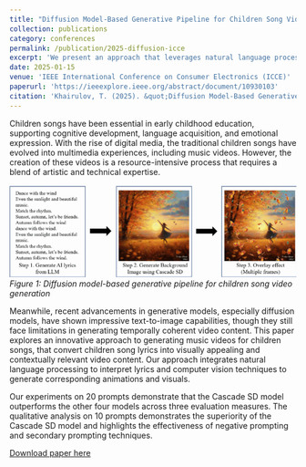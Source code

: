```yaml
---
title: "Diffusion Model-Based Generative Pipeline for Children Song Video"
collection: publications
category: conferences
permalink: /publication/2025-diffusion-icce
excerpt: 'We present an approach that leverages natural language processing and diffusion-based generative models to automatically create music videos for children’s songs from lyrics, with experiments on 20 prompts showing that the Cascade SD model outperforms four alternatives across multiple evaluation metrics.'
date: 2025-01-15
venue: 'IEEE International Conference on Consumer Electronics (ICCE)'
paperurl: 'https://ieeexplore.ieee.org/abstract/document/10930103'
citation: 'Khairulov, T. (2025). &quot;Diffusion Model-Based Generative Pipeline for Children Song Video.&quot; <i>IEEE International Conference on Consumer Electronics (ICCE)</i>.'
---
```


Children songs have been essential in early childhood education, supporting cognitive development, language acquisition, and emotional expression. With the rise of digital media, the traditional children songs have evolved into multimedia experiences, including music videos. However, the creation of these videos is a resource-intensive process that requires a blend of artistic and technical expertise. 

![Diffusion Model Pipeline](/images/10930103-fig-1-source-large.gif)
*Figure 1: Diffusion model-based generative pipeline for children song video generation*

Meanwhile, recent advancements in generative models, especially diffusion models, have shown impressive text-to-image capabilities, though they still face limitations in generating temporally coherent video content. This paper explores an innovative approach to generating music videos for children songs, that convert children song lyrics into visually appealing and contextually relevant video content. Our approach integrates natural language processing to interpret lyrics and computer vision techniques to generate corresponding animations and visuals. 

Our experiments on 20 prompts demonstrate that the Cascade SD model outperforms the other four models across three evaluation measures. The qualitative analysis on 10 prompts demonstrates the superiority of the Cascade SD model and highlights the effectiveness of negative prompting and secondary prompting techniques.

[Download paper here](https://ieeexplore.ieee.org/abstract/document/10930103)